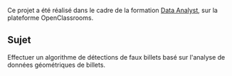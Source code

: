 Ce projet a été réalisé dans le cadre de la formation [Data Analyst](https://openclassrooms.com/fr/paths/65-data-analyst), sur la plateforme OpenClassrooms.

## Sujet

Effectuer un algorithme de détections de faux billets basé sur l'analyse de données géométriques de billets.

